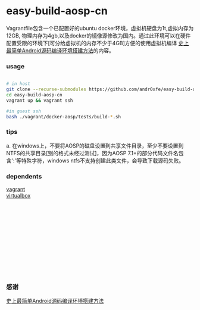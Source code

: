 # easy-build-aosp-cn
Vagrantfile包含一个已配置好的ubuntu docker环境，虚拟机硬盘为1t,虚拟内存为12GB, 物理内存为4gb,以及docker的镜像源修改为国内。通过此环境可以在硬件配置受限的环境下[可分给虚拟机的内存不少于4GB]方便的使用虚拟机编译 [史上最简单Android源码编译环境搭建方法](https://zhuanlan.zhihu.com/p/24633328)的内容。

### usage

```bash

# in host
git clone --recurse-submodules https://github.com/andr0xfe/easy-build-aosp-cn
cd easy-build-aosp-cn
vagrant up && vagrant ssh

#in guest ssh
bash ./vagrant/docker-aosp/tests/build-*.sh
```

### tips
a. 在windows上，不要将AOSP的磁盘设置到共享文件目录，至少不要设置到NTFS的共享目录[别的格式未经过测试]，因为AOSP 7.1+的部分代码文件名包含':'等特殊字符，windows ntfs不支持创建此类文件，会导致下载源码失败。

### dependents
[vagrant](https://www.vagrantup.com/)  
[virtualbox](https://www.virtualbox.org/)


<br>
<br>
<br>
<br>
<br>
<br>
<br>
<br>
<br>
<br>
<br>



### 感谢

[史上最简单Android源码编译环境搭建方法](https://zhuanlan.zhihu.com/p/24633328)

